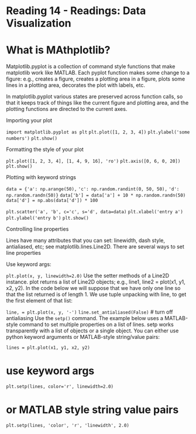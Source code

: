 # Reading 14 - Readings: Data Visualization

# What is MAthplotlib?

Matplotlib.pyplot is a collection of command style functions that make matplotlib work like MATLAB. Each pyplot function makes some change to a figure: e.g., creates a figure, creates a plotting area in a figure, plots some lines in a plotting area, decorates the plot with labels, etc.

In matplotlib.pyplot various states are preserved across function calls, so that it keeps track of things like the current figure and plotting area, and the plotting functions are directed to the current axes.

Importing your plot

`import matplotlib.pyplot as plt`
`plt.plot([1, 2, 3, 4])`
`plt.ylabel('some numbers')`
`plt.show()`

Formatting the style of your plot

`plt.plot([1, 2, 3, 4], [1, 4, 9, 16], 'ro')`
`plt.axis([0, 6, 0, 20])`
`plt.show()`

Plotting with keyword strings

`data = {'a': np.arange(50),`
        `'c': np.random.randint(0, 50, 50),`
        `'d': np.random.randn(50)}`
`data['b'] = data['a'] + 10 * np.random.randn(50)`
`data['d'] = np.abs(data['d']) * 100`

`plt.scatter('a', 'b', c='c', s='d', data=data)`
`plt.xlabel('entry a')`
`plt.ylabel('entry b')`
`plt.show()`

Controlling line properties

Lines have many attributes that you can set: linewidth, dash style, antialiased, etc; see matplotlib.lines.Line2D. There are several ways to set line properties

Use keyword args:

`plt.plot(x, y, linewidth=2.0)`
Use the setter methods of a Line2D instance. plot returns a list of Line2D objects; e.g., line1, line2 = plot(x1, y1, x2, y2). In the code below we will suppose that we have only one line so that the list returned is of length 1. We use tuple unpacking with line, to get the first element of that list:

`line, = plt.plot(x, y, '-')`
`line.set_antialiased(False)` # turn off antialiasing
Use the `setp()` command. The example below uses a MATLAB-style command to set multiple properties on a list of lines. setp works transparently with a list of objects or a single object. You can either use python keyword arguments or MATLAB-style string/value pairs:

`lines = plt.plot(x1, y1, x2, y2)`
# use keyword args
`plt.setp(lines, color='r', linewidth=2.0)`
# or MATLAB style string value pairs
`plt.setp(lines, 'color', 'r', 'linewidth', 2.0)`